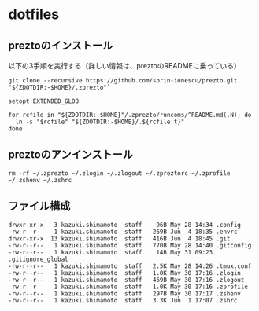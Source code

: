 # dotfiles

## preztoのインストール
以下の3手順を実行する（詳しい情報は、preztoのREADMEに乗っている）
```
git clone --recursive https://github.com/sorin-ionescu/prezto.git "${ZDOTDIR:-$HOME}/.zprezto"`

setopt EXTENDED_GLOB

for rcfile in "${ZDOTDIR:-$HOME}"/.zprezto/runcoms/^README.md(.N); do
  ln -s "$rcfile" "${ZDOTDIR:-$HOME}/.${rcfile:t}"
done
```

## preztoのアンインストール
`rm -rf ~/.zprezto ~/.zlogin ~/.zlogout ~/.zpreztorc ~/.zprofile ~/.zshenv ~/.zshrc`

## ファイル構成
```
drwxr-xr-x   3 kazuki.shimamoto  staff    96B May 28 14:34 .config
-rw-r--r--   1 kazuki.shimamoto  staff   269B Jun  4 18:35 .envrc
drwxr-xr-x  13 kazuki.shimamoto  staff   416B Jun  4 18:45 .git
-rw-r--r--   1 kazuki.shimamoto  staff   770B May 28 14:40 .gitconfig
-rw-r--r--   1 kazuki.shimamoto  staff    14B May 31 09:23 .gitignore_global
-rw-r--r--   1 kazuki.shimamoto  staff   2.5K May 28 14:26 .tmux.conf
-rw-r--r--   1 kazuki.shimamoto  staff   1.0K May 30 17:16 .zlogin
-rw-r--r--   1 kazuki.shimamoto  staff   469B May 30 17:16 .zlogout
-rw-r--r--   1 kazuki.shimamoto  staff   1.0K May 30 17:16 .zprofile
-rw-r--r--   1 kazuki.shimamoto  staff   297B May 30 17:17 .zshenv
-rw-r--r--   1 kazuki.shimamoto  staff   3.3K Jun  1 17:07 .zshrc
```
